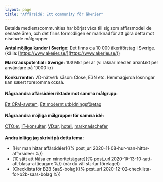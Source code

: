 ```yaml
---
layout: page
title: "Affärsidé: Ett community för åkerier"
---
```

Betalda medlemscommunities har börjat växa till sig som affärsmodell de senaste åren, och det finns förmodligen en marknad för att göra detta mot nischade målgrupper.

**Antal möjliga kunder i Sverige:** Det finns c:a 10 000 åkeriföretag i Sverige.(källa: [https://www.akerier.se/](https://www.akerier.se/))

**Marknadspotential i Sverige:** 100 Mkr per år (vi räknar med en årsintäkt per användare på 10000 kr)

**Konkurrenter:** VD-nätverk såsom Close, EGN etc. Hemmagjorda lösningar kan säkert förekomma också.

#### Några andra affärsidéer riktade mot samma målgrupp:
[Ett CRM-system](/affarsideer/ett-crm-system-for-akerier/), [Ett modernt utbildningsföretag](/affarsideer/ett-modernt-utbildningsforetag-riktat-mot-akerier/)


#### Några andra möjliga målgrupper för samma idé:
[CTO:er](/affarsideer/ett-community-for-cto-er/), [IT-konsulter](/affarsideer/ett-community-for-it-konsulter/), [VD:ar](/affarsideer/ett-community-for-vd-ar/), [hotell](/affarsideer/ett-community-for-hotell/), [marknadschefer](/affarsideer/ett-community-for-marknadschefer/)

#### Andra inlägg jag skrivit på detta tema:
- [Hur man hittar affärsidéer]({% post_url 2020-11-08-hur-man-hittar-affarsideer %})
- [10 sätt att blåsa en minoritetsägare]({% post_url 2020-10-13-10-satt-att-blasa-aktieagare %}) (när du väl startar företaget)
- [Checklista för B2B SaaS-bolag]({% post_url 2020-12-02-checklista-for-b2b-saas-bolag %})

